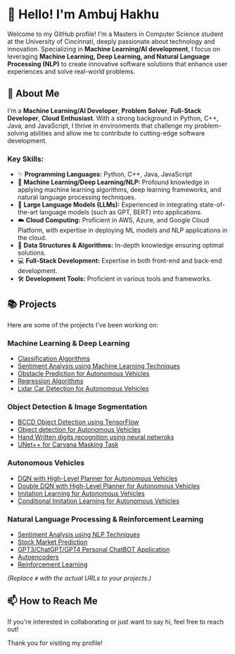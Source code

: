 # 👋 Hello! I'm Ambuj Hakhu

Welcome to my GitHub profile! I'm a Masters in Computer Science student at the University of Cincinnati, deeply passionate about technology and innovation. Specializing in **Machine Learning/AI development**, I focus on leveraging **Machine Learning, Deep Learning, and Natural Language Processing (NLP)** to create innovative software solutions that enhance user experiences and solve real-world problems.

## 🚀 About Me

I'm a **Machine Learning/AI Developer**, **Problem Solver**, **Full-Stack Developer**, **Cloud Enthusiast**. With a strong background in Python, C++, Java, and JavaScript, I thrive in environments that challenge my problem-solving abilities and allow me to contribute to cutting-edge software development.

### Key Skills:

- ✨ **Programming Languages:** Python, C++, Java, JavaScript
- 🤖 **Machine Learning/Deep Learning/NLP:** Profound knowledge in applying machine learning algorithms, deep learning frameworks, and natural language processing techniques.
- 🤖 **Large Language Models (LLMs):** Experienced in integrating state-of-the-art language models (such as GPT, BERT) into applications.
- ☁️ **Cloud Computing:** Proficient in AWS, Azure, and Google Cloud Platform, with expertise in deploying ML models and NLP applications in the cloud.
- 🧠 **Data Structures & Algorithms:** In-depth knowledge ensuring optimal solutions.
- 💻 **Full-Stack Development:** Expertise in both front-end and back-end development.
- 🛠️ **Development Tools:** Proficient in various tools and frameworks.

## 📚 Projects

Here are some of the projects I've been working on:

### Machine Learning & Deep Learning

- [Classification Algorithms](#)
- [Sentiment Analysis using Machine Learning Techniques](#)
- [Obstacle Prediction for Autonomous Vehicles](#)
- [Regression Algorithms](#)
- [Lidar Car Detection for Autonomous Vehicles](#)

### Object Detection & Image Segmentation

- [BCCD Object Detection using TensorFlow](#)
- [Object detection for Autonomous Vehicles](#)
- [Hand Written digits recognition using neural netwroks](https://github.com/ambuj991/Handwritten-digits-classification-using-neural-network)
- [UNet++ for Carvana Masking Task](#)

### Autonomous Vehicles

- [DQN with High-Level Planner for Autonomous Vehicles](#)
- [Double DQN with High-Level Planner for Autonomous Vehicles](#)
- [Imitation Learning for Autonomous Vehicles](#)
- [Conditional Imitation Learning for Autonomous Vehicles](#)

### Natural Language Processing & Reinforcement Learning

- [Sentiment Analysis using NLP Techniques](https://github.com/ambuj991/Sentiment-Analysis-Model)
- [Stock Market Prediction](#)
- [GPT3/ChatGPT/GPT4 Personal ChatBOT Application](https://github.com/ambuj991/gpt3-ambBOT)
- [Autoencoders](#)
- [Reinforcement Learning](#)

*(Replace `#` with the actual URLs to your projects.)*

## 📫 How to Reach Me

If you're interested in collaborating or just want to say hi, feel free to reach out!

Thank you for visiting my profile!
